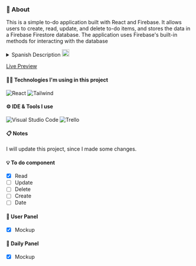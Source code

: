 ### 📌 About
This is a simple to-do application built with React and Firebase. It allows users to create, read, update, and delete to-do items, and stores the data in a Firebase Firestore database. The application uses Firebase's built-in methods for interacting with the database

<details>
<summary>Spanish Description <img src="https://ae01.alicdn.com/kf/Ub383ce3593fb488ebb97c3a2c4432fb7J.png" width="20"></summary>
<br>
Esta es una aplicación simple de tareas creada con React y Firebase. Permite a los usuarios crear, leer, actualizar y eliminar tareas, y almacena los datos en una base de datos Firebase Firestore. La aplicación utiliza los métodos incorporados de Firebase para interactuar con la base de datos
</details>

[Live Preview](https://to-do-app-ibi.netlify.app/) 

#### 👩‍💻 Technologies I'm using in this project
![React](https://img.shields.io/badge/React-20232A?style=for-the-badge&logo=react&logoColor=61DAFB)
![Tailwind](https://img.shields.io/badge/Tailwind_CSS-38B2AC?style=for-the-badge&logo=tailwind-css&logoColor=white)

#### ⚙ IDE & Tools I use
![Visual Studio Code](https://img.shields.io/static/v1?style=for-the-badge&message=Visual+Studio+Code&color=007ACC&logo=Visual+Studio+Code&logoColor=FFFFFF&label=)
![Trello](https://img.shields.io/static/v1?style=for-the-badge&message=Trello&color=0079BF&logo=Trello&logoColor=FFFFFF&label=)

#### 📋 Notes
I will update this project, since I made some changes.

#### 💡 To do component
- [x]  Read
- [ ]  Update
- [ ]  Delete
- [ ]  Create
- [ ]  Date

#### 🍨 User Panel
- [x]  Mockup

#### 🌈 Daily Panel
- [x]  Mockup
